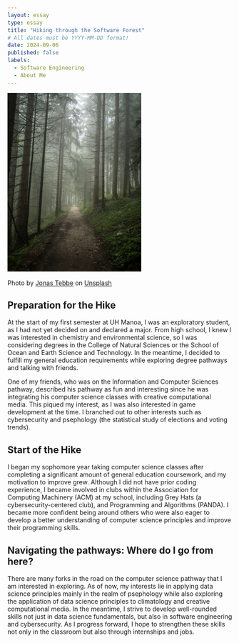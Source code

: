 ```yaml
---
layout: essay
type: essay
title: "Hiking through the Software Forest"
# All dates must be YYYY-MM-DD format!
date: 2024-09-06
published: false
labels:
  - Software Engineering
  - About Me
---
```


<img width="300px" class="rounded float-start pe-4" src="../img/software-forest/forest.jpg">

Photo by <a href="https://unsplash.com/@jonastebbe?utm_content=creditCopyText&utm_medium=referral&utm_source=unsplash">Jonas Tebbe</a> on <a href="https://unsplash.com/photos/pathway-along-forest-during-foggy-day-oFxxpPKwd84?utm_content=creditCopyText&utm_medium=referral&utm_source=unsplash">Unsplash</a>
  
## Preparation for the Hike

At the start of my first semester at UH Manoa, I was an exploratory student, as I had not yet decided on and declared a major. From high school, I knew I was interested in chemistry and environmental science, so I was considering degrees in the College of Natural Sciences or the School of Ocean and Earth Science and Technology. In the meantime, I decided to fulfill my general education requirements while exploring degree pathways and talking with friends.

One of my friends, who was on the Information and Computer Sciences pathway, described his pathway as fun and interesting since he was integrating his computer science classes with creative computational media. This piqued my interest, as I was also interested in game development at the time. I branched out to other interests such as cybersecurity and psephology (the statistical study of elections and voting trends).

## Start of the Hike

I began my sophomore year taking computer science classes after completing a significant amount of general education coursework, and my motivation to improve grew. Although I did not have prior coding experience, I became involved in clubs within the Association for Computing Machinery (ACM) at my school, including Grey Hats (a cybersecurity-centered club), and Programming and Algorithms (PANDA). I became more confident being around others who were also eager to develop a better understanding of computer science principles and improve their programming skills.

## Navigating the pathways: Where do I go from here?

There are many forks in the road on the computer science pathway that I am interested in exploring. As of now, my interests lie in applying data science principles mainly in the realm of psephology while also exploring the application of data science principles to climatology and creative computational media. In the meantime, I strive to develop well-rounded skills not just in data science fundamentals, but also in software engineering and cybersecurity. As I progress forward, I hope to strengthen these skills not only in the classroom but also through internships and jobs. 
